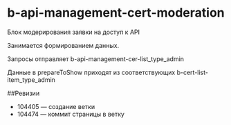 # b-api-management-cert-moderation

Блок модерирования заявки на доступ к API

Занимается формированием данных.

Запросы отправляет b-api-management-cer-list_type_admin

Данные в prepareToShow приходят из соответствующих b-cert-list-item_type_admin

##Ревизии
  * 104405 — создание ветки
  * 104474 — коммит страницы в ветку
